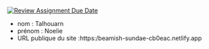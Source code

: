 [![Review Assignment Due Date](https://classroom.github.com/assets/deadline-readme-button-24ddc0f5d75046c5622901739e7c5dd533143b0c8e959d652212380cedb1ea36.svg)](https://classroom.github.com/a/SKyKHAPL)
- nom : Talhouarn
- prénom : Noelie
- URL publique du site :https:/beamish-sundae-cb0eac.netlify.app
